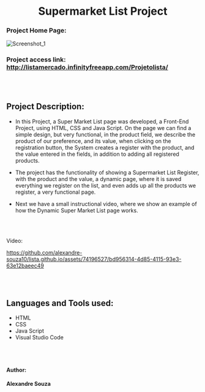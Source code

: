 <h1 align="center"> Supermarket List Project </h1>


### Project Home Page:
![Screenshot_1](https://github.com/alexandre-souza10/lista.github.io/assets/74196527/940905a6-5fac-4661-b03d-5539993d4daf)

### Project access link: http://listamercado.infinityfreeapp.com/Projetolista/

<br></br>

## Project Description:
- In this Project, a Super Market List page was developed, a Front-End Project, using HTML, CSS and Java Script. On the page we can find
a simple design, but very functional, in the product field, we describe the product of our preference, and its value, when clicking on the registration button, the System
creates a register with the product, and the value entered in the fields, in addition to adding all registered products.

- The project has the functionality of showing a Supermarket List Register, with the product and the value, a dynamic page, where it is saved
everything we register on the list, and even adds up all the products we register, a very functional page.

- Next we have a small instructional video, where we show an example of how the Dynamic Super Market List page works.

<br></br>

Video:

https://github.com/alexandre-souza10/lista.github.io/assets/74196527/bd956314-4d85-4115-93e3-63e12baeec49

<br></br>

## Languages ​​and Tools used:
- HTML
- CSS
- Java Script
- Visual Studio Code

<br></br>

#### Author:
**Alexandre Souza**

